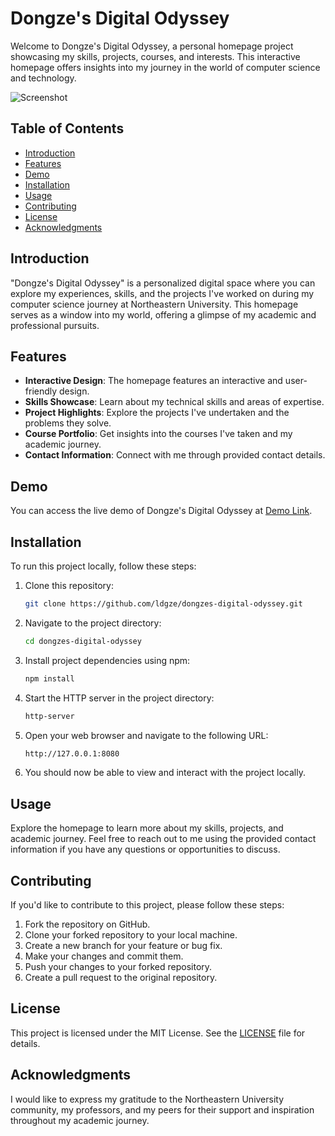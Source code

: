 # Dongze's Digital Odyssey

Welcome to Dongze's Digital Odyssey, a personal homepage project showcasing my skills, projects, courses, and interests. This interactive homepage offers insights into my journey in the world of computer science and technology.

![Screenshot](screenshot.png)

## Table of Contents

- [Introduction](#introduction)
- [Features](#features)
- [Demo](#demo)
- [Installation](#installation)
- [Usage](#usage)
- [Contributing](#contributing)
- [License](#license)
- [Acknowledgments](#acknowledgments)

## Introduction

"Dongze's Digital Odyssey" is a personalized digital space where you can explore my experiences, skills, and the projects I've worked on during my computer science journey at Northeastern University. This homepage serves as a window into my world, offering a glimpse of my academic and professional pursuits.

## Features

- **Interactive Design**: The homepage features an interactive and user-friendly design.
- **Skills Showcase**: Learn about my technical skills and areas of expertise.
- **Project Highlights**: Explore the projects I've undertaken and the problems they solve.
- **Course Portfolio**: Get insights into the courses I've taken and my academic journey.
- **Contact Information**: Connect with me through provided contact details.

## Demo

You can access the live demo of Dongze's Digital Odyssey at [Demo Link](https://your-demo-link-here.com).

## Installation

To run this project locally, follow these steps:

1. Clone this repository:

   ```bash
   git clone https://github.com/ldgze/dongzes-digital-odyssey.git

2. Navigate to the project directory:
   ```bash
   cd dongzes-digital-odyssey

3. Install project dependencies using npm:
   ```bash
   npm install

4. Start the HTTP server in the project directory:
   ```bash
   http-server

5. Open your web browser and navigate to the following URL:
   ```bash
   http://127.0.0.1:8080

6. You should now be able to view and interact with the project locally.

## Usage
Explore the homepage to learn more about my skills, projects, and academic journey. Feel free to reach out to me using the provided contact information if you have any questions or opportunities to discuss.

## Contributing
If you'd like to contribute to this project, please follow these steps:

1. Fork the repository on GitHub.
2. Clone your forked repository to your local machine.
3. Create a new branch for your feature or bug fix.
4. Make your changes and commit them.
5. Push your changes to your forked repository.
6. Create a pull request to the original repository.

## License
This project is licensed under the MIT License. See the [LICENSE]() file for details.

## Acknowledgments
I would like to express my gratitude to the Northeastern University community, my professors, and my peers for their support and inspiration throughout my academic journey.

